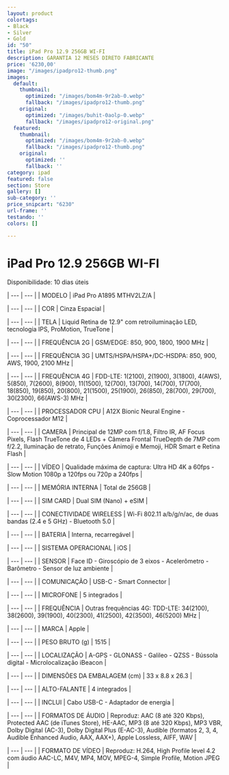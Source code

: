 ```yaml
---
layout: product
colortags:
- Black
- Silver
- Gold
id: "50"
title: iPad Pro 12.9 256GB WI-FI
description: GARANTIA 12 MESES DIRETO FABRICANTE
price: '6230,00'
image: "/images/ipadpro12-thumb.png"
images:
  default:
    thumbnail:
      optimized: "/images/bom4m-9r2ab-0.webp"
      fallback: "/images/ipadpro12-thumb.png"
    original:
      optimized: "/images/buhit-0aolp-0.webp"
      fallback: "/images/ipadpro12-original.png"
  featured:
    thumbnail:
      optimized: "/images/bom4m-9r2ab-0.webp"
      fallback: "/images/ipadpro12-thumb.png"
    original:
      optimized: ''
      fallback: ''
category: ipad
featured: false
section: Store
gallery: []
sub-category: ''
price_snipcart: "6230"
url-frame: ''
testando: ''
colors: []

---
```

# iPad Pro 12.9 256GB WI-FI

Disponibilidade: 10 dias úteis

| --- | --- |
| MODELO | iPad Pro A1895 MTHV2LZ/A |

| --- | --- |
| COR | Cinza Espacial |

| --- | --- |
| TELA | Liquid Retina de 12.9" com retroiluminação LED, tecnologia IPS, ProMotion, TrueTone |

| --- | --- |
| FREQUÊNCIA 2G | GSM/EDGE: 850, 900, 1800, 1900 MHz |

| --- | --- |
| FREQUÊNCIA 3G | UMTS/HSPA/HSPA+/DC-HSDPA: 850, 900, AWS, 1900, 2100 MHz |

| --- | --- |
| FREQUÊNCIA 4G | FDD-LTE: 1(2100), 2(1900), 3(1800), 4(AWS), 5(850), 7(2600), 8(900), 11(1500), 12(700), 13(700), 14(700), 17(700), 18(850), 19(850), 20(800), 21(1500), 25(1900), 26(850), 28(700), 29(700), 30(2300), 66(AWS-3) MHz |

| --- | --- |
| PROCESSADOR CPU | A12X Bionic Neural Engine - Coprocessador M12 |

| --- | --- |
| CAMERA | Principal de 12MP com f/1.8, Filtro IR, AF Focus Pixels, Flash TrueTone de 4 LEDs + Câmera Frontal TrueDepth de 7MP com f/2.2, Iluminação de retrato, Funções Animoji e Memoji, HDR Smart e Retina Flash |

| --- | --- |
| VÍDEO | Qualidade máxima de captura: Ultra HD 4K a 60fps - Slow Motion 1080p a 120fps ou 720p a 240fps |

| --- | --- |
| MEMÓRIA INTERNA | Total de 256GB |

| --- | --- |
| SIM CARD | Dual SIM (Nano) + eSIM |

| --- | --- |
| CONECTIVIDADE WIRELESS | Wi-Fi 802.11 a/b/g/n/ac, de duas bandas (2.4 e 5 GHz) - Bluetooth 5.0 |

| --- | --- |
| BATERIA | Interna, recarregável |

| --- | --- |
| SISTEMA OPERACIONAL | iOS |

| --- | --- |
| SENSOR | Face ID - Giroscópio de 3 eixos - Acelerômetro - Barômetro - Sensor de luz ambiente |

| --- | --- |
| COMUNICAÇÃO | USB-C - Smart Connector |

| --- | --- |
| MICROFONE | 5 integrados |

| --- | --- |
| FREQUÊNCIA | Outras frequências 4G: TDD-LTE: 34(2100), 38(2600), 39(1900), 40(2300), 41(2500), 42(3500), 46(5200) MHz |

| --- | --- |
| MARCA | Apple |

| --- | --- |
| PESO BRUTO (g) | 1515 |

| --- | --- |
| LOCALIZAÇÃO | A-GPS - GLONASS - Galileo - QZSS - Bússola digital - Microlocalização iBeacon |

| --- | --- |
| DIMENSÕES DA EMBALAGEM (cm) | 33 x 8.8 x 26.3 |

| --- | --- |
| ALTO-FALANTE | 4 integrados |

| --- | --- |
| INCLUI | Cabo USB-C - Adaptador de energia |

| --- | --- |
| FORMATOS DE ÁUDIO | Reproduz: AAC (8 até 320 Kbps), Protected AAC (de iTunes Store), HE-AAC, MP3 (8 até 320 Kbps), MP3 VBR, Dolby Digital (AC-3), Dolby Digital Plus (E-AC-3), Audible (formatos 2, 3, 4, Audible Enhanced Audio, AAX, AAX+), Apple Lossless, AIFF, WAV |

| --- | --- |
| FORMATO DE VÍDEO | Reproduz: H.264, High Profile level 4.2 com áudio AAC-LC, M4V, MP4, MOV, MPEG-4, Simple Profile, Motion JPEG |